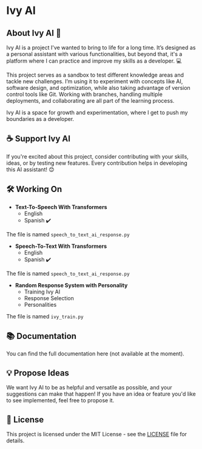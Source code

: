 # Ivy AI
## About Ivy AI 🤖
Ivy AI is a project I've wanted to bring to life for a long time. It’s designed as a personal assistant with various functionalities, but beyond that, it's a platform where I can practice and improve my skills as a developer. 💻

This project serves as a sandbox to test different knowledge areas and tackle new challenges. I’m using it to experiment with concepts like AI, software design, and optimization, while also taking advantage of version control tools like Git. Working with branches, handling multiple deployments, and collaborating are all part of the learning process.

Ivy AI is a space for growth and experimentation, where I get to push my boundaries as a developer.

## ☕ Support Ivy AI
If you're excited about this project, consider contributing with your skills, ideas, or by testing new features. Every contribution helps in developing this AI assistant! 😊

<!--
Also, If you'd like to support this personal project, Ivy AI, you can help by making a donation!

[![](https://img.shields.io/badge/PayPal-00457C?style=for-the-badge&logo=paypal&logoColor=white)](https://www.paypal.com/donate/?hosted_button_id=DHJNUBW42ZPY2)
-->

## 🛠️ Working On
- **Text-To-Speech With Transformers**
  - English 
  - Spanish ✔️

The file is named `speech_to_text_ai_response.py`
    
- **Speech-To-Text With Transformers**
  - English
  - Spanish ✔️

The file is named `speech_to_text_ai_response.py`

- **Random Response System with Personality**
  - Training Ivy AI
  - Response Selection
  - Personalities
 
The file is named `ivy_train.py`

## 📚 Documentation
You can find the full documentation here (not available at the moment).

## 💡 Propose Ideas
We want Ivy AI to be as helpful and versatile as possible, and your suggestions can make that happen! If you have an idea or feature you'd like to see implemented, feel free to propose it.

## 📄 License
This project is licensed under the MIT License - see the [LICENSE](https://github.com/Johnson1255/Ivy-AI/blob/main/LICENSE) file for details.
